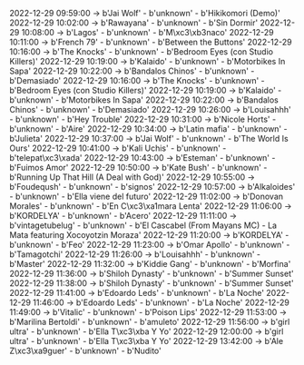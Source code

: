 2022-12-29 09:59:00 -> b'Jai Wolf' - b'unknown' - b'Hikikomori (Demo)'
2022-12-29 10:02:00 -> b'Rawayana' - b'unknown' - b'Sin Dormir'
2022-12-29 10:08:00 -> b'Lagos' - b'unknown' - b'M\xc3\xb3naco'
2022-12-29 10:11:00 -> b'French 79' - b'unknown' - b'Between the Buttons'
2022-12-29 10:16:00 -> b'The Knocks' - b'unknown' - b'Bedroom Eyes (con Studio Killers)'
2022-12-29 10:19:00 -> b'Kalaido' - b'unknown' - b'Motorbikes In Sapa'
2022-12-29 10:22:00 -> b'Bandalos Chinos' - b'unknown' - b'Demasiado'
2022-12-29 10:16:00 -> b'The Knocks' - b'unknown' - b'Bedroom Eyes (con Studio Killers)'
2022-12-29 10:19:00 -> b'Kalaido' - b'unknown' - b'Motorbikes In Sapa'
2022-12-29 10:22:00 -> b'Bandalos Chinos' - b'unknown' - b'Demasiado'
2022-12-29 10:26:00 -> b'Louisahhh' - b'unknown' - b'Hey Trouble'
2022-12-29 10:31:00 -> b'Nicole Horts' - b'unknown' - b'Aire'
2022-12-29 10:34:00 -> b'Latin mafia' - b'unknown' - b'Julieta'
2022-12-29 10:37:00 -> b'Jai Wolf' - b'unknown' - b'The World Is Ours'
2022-12-29 10:41:00 -> b'Kali Uchis' - b'unknown' - b'telepat\xc3\xada'
2022-12-29 10:43:00 -> b'Esteman' - b'unknown' - b'Fuimos Amor'
2022-12-29 10:50:00 -> b'Kate Bush' - b'unknown' - b'Running Up That Hill (A Deal with God)'
2022-12-29 10:55:00 -> b'Foudeqush' - b'unknown' - b'signos'
2022-12-29 10:57:00 -> b'Alkaloides' - b'unknown' - b'Ella viene del futuro'
2022-12-29 11:02:00 -> b'Donovan Morales' - b'unknown' - b'En C\xc3\xa1mara Lenta'
2022-12-29 11:06:00 -> b'KORDELYA' - b'unknown' - b'Acero'
2022-12-29 11:11:00 -> b'vintagetubelug' - b'unknown' - b'El Cascabel (From Mayans MC) - La Mata featuring Xocoyotzin Moraza'
2022-12-29 11:20:00 -> b'KORDELYA' - b'unknown' - b'Feo'
2022-12-29 11:23:00 -> b'Omar Apollo' - b'unknown' - b'Tamagotchi'
2022-12-29 11:26:00 -> b'Louisahhh' - b'unknown' - b'Master'
2022-12-29 11:32:00 -> b'Kiddie Gang' - b'unknown' - b'Morfina'
2022-12-29 11:36:00 -> b'Shiloh Dynasty' - b'unknown' - b'Summer Sunset'
2022-12-29 11:38:00 -> b'Shiloh Dynasty' - b'unknown' - b'Summer Sunset'
2022-12-29 11:41:00 -> b'Edoardo Leds' - b'unknown' - b'La Noche'
2022-12-29 11:46:00 -> b'Edoardo Leds' - b'unknown' - b'La Noche'
2022-12-29 11:49:00 -> b'Vitalic' - b'unknown' - b'Poison Lips'
2022-12-29 11:53:00 -> b'Marilina Bertoldi' - b'unknown' - b'amuleto'
2022-12-29 11:56:00 -> b'girl ultra' - b'unknown' - b'Ella T\xc3\xba Y Yo'
2022-12-29 12:00:00 -> b'girl ultra' - b'unknown' - b'Ella T\xc3\xba Y Yo'
2022-12-29 13:42:00 -> b'Ale Z\xc3\xa9guer' - b'unknown' - b'Nudito'
